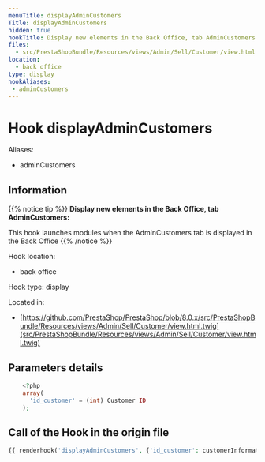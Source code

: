 ```yaml
---
menuTitle: displayAdminCustomers
Title: displayAdminCustomers
hidden: true
hookTitle: Display new elements in the Back Office, tab AdminCustomers
files:
  - src/PrestaShopBundle/Resources/views/Admin/Sell/Customer/view.html.twig
location:
  - back office
type: display
hookAliases:
 - adminCustomers
---
```


# Hook displayAdminCustomers

Aliases: 
 - adminCustomers



## Information

{{% notice tip %}}
**Display new elements in the Back Office, tab AdminCustomers:** 

This hook launches modules when the AdminCustomers tab is displayed in the Back Office
{{% /notice %}}

Hook location:
  - back office

Hook type: display

Located in: 
  - [https://github.com/PrestaShop/PrestaShop/blob/8.0.x/src/PrestaShopBundle/Resources/views/Admin/Sell/Customer/view.html.twig](src/PrestaShopBundle/Resources/views/Admin/Sell/Customer/view.html.twig)

## Parameters details

```php
    <?php
    array(
      'id_customer' = (int) Customer ID
    );
```

## Call of the Hook in the origin file

```php
{{ renderhook('displayAdminCustomers', {'id_customer': customerInformation.customerId.value}) }}
```